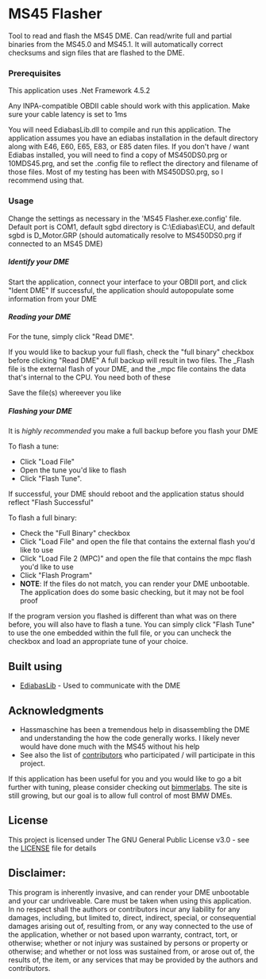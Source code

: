 # MS45 Flasher
Tool to read and flash the MS45 DME. Can read/write full and partial binaries from the MS45.0 and MS45.1. It will automatically correct checksums and sign files that are flashed to the DME.


### Prerequisites
This application uses .Net Framework 4.5.2

Any INPA-compatible OBDII cable should work with this application. Make sure your cable latency is set to 1ms

You will need EdiabasLib.dll to compile and run this application.
The application assumes you have an ediabas installation in the default directory along with E46, E60, E65, E83, or E85 daten files.
If you don't have / want Ediabas installed, you will need to find a copy of MS450DS0.prg or 10MDS45.prg, and set the .config file to reflect the directory and filename of those files.
Most of my testing has been with MS450DS0.prg, so I recommend using that.


### Usage
Change the settings as necessary in the 'MS45 Flasher.exe.config' file. 
Default port is COM1, default sgbd directory is C:\Ediabas\ECU, and default sgbd is D_Motor.GRP (should automatically resolve to MS450DS0.prg if connected to an MS45 DME)



##### Identify your DME
Start the application, connect your interface to your OBDII port, and click "Ident DME"
If successful, the application should autopopulate some information from your DME

##### Reading your DME
For the tune, simply click "Read DME". 

If you would like to backup your full flash, check the "full binary" checkbox before clicking "Read DME"
A full backup will result in two files. The _Flash file is the external flash of your DME, and the _mpc file contains the data that's internal to the CPU. You need both of these

Save the file(s) whereever you like

##### Flashing your DME
It is *highly recommended* you make a full backup before you flash your DME

To flash a tune: 
* Click "Load File"
* Open the tune you'd like to flash
* Click "Flash Tune". 

If successful, your DME should reboot and the application status should reflect "Flash Successful"

To flash a full binary: 
* Check the "Full Binary" checkbox
* Click "Load File" and open the file that contains the external flash you'd like to use
* Click "Load File 2 (MPC)" and open the file that contains the mpc flash you'd like to use
* Click "Flash Program"
* **NOTE**: If the files do not match, you can render your DME unbootable. The application does do some basic checking, but it may not be fool proof

If the program version you flashed is different than what was on there before, you will also have to flash a tune. You can simply click "Flash Tune" to use the one embedded within the full file, or you can uncheck the checkbox and load an appropriate tune of your choice. 


## Built using

* [EdiabasLib](https://github.com/uholeschak/ediabaslib) - Used to communicate with the DME

## Acknowledgments

* Hassmaschine has been a tremendous help in disassembling the DME and understanding the how the code generally works. I likely never would have done much with the MS45 without his help
* See also the list of [contributors](https://github.com/MS45-Flasher/contributors) who participated / will participate in this project.


If this application has been useful for you and you would like to go a bit further with tuning, please consider checking out [bimmerlabs](https://www.bimmerlabs.com). The site is still growing, but our goal is to allow full control of most BMW DMEs. 

## License

This project is licensed under The GNU General Public License v3.0 - see the [LICENSE](LICENSE) file for details

## Disclaimer: 
This program is inherently invasive, and can render your DME unbootable and your car undriveable. Care must be taken when using this application. In no respect shall the authors or contributors incur any liability for any damages, including, but limited to, direct, indirect, special, or consequential damages arising out of, resulting from, or any way connected to the use of the application, whether or not based upon warranty, contract, tort, or otherwise; whether or not injury was sustained by persons or property or otherwise; and whether or not loss was sustained from, or arose out of, the results of, the item, or any services that may be provided by the authors and contributors.
